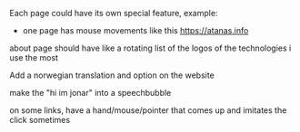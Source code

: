Each page could have its own special feature, example:
- one page has mouse movements like this https://atanas.info


about page should have like a rotating list of the logos of the technologies i use the most

Add a norwegian translation and option on the website



make the "hi im jonar" into a speechbubble


on some links, have a hand/mouse/pointer that comes up and imitates the click sometimes